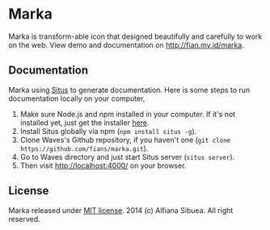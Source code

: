 # Marka

Marka is transform-able icon that designed beautifully and carefully to work on the web. View demo and documentation on http://fian.my.id/marka.

## Documentation

Marka using [Situs](https://github.com/fians/situs) to generate documentation. 
Here is some steps to run documentation locally on your computer,

1. Make sure Node.js and npm installed in your computer. If it's not installed yet, just get the installer [here](http://nodejs.org/).
2. Install Situs globally via npm (`npm install situs -g`).
3. Clone Waves's Github repository, if you haven't one (`git clone https://github.com/fians/marka.git`).
4. Go to Waves directory and just start Situs server (`situs server`).
5. Then visit [http://localhost:4000/](http://localhost:4000/) on your browser.

## License

Marka released under [MIT license](https://github.com/fians/marka/blob/master/LICENSE). 2014 (c) Alfiana Sibuea. All right reserved.
